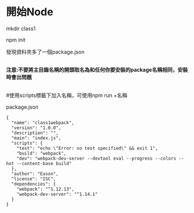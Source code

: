 # 開始Node

mkdir class1

npm init

發現資料夾多了一個package.json


## 

**注意:不要將主目錄名稱的開頭取名為和任何你要安裝的package名稱相同，安裝時會出問題**

## 


#使用scripts標籤下加入名稱，可使用npm run +名稱

package.json
```
{
  "name": "class1webpack",
  "version": "1.0.0",
  "description": "",
  "main": "index.js",
  "scripts": {
    "test": "echo \"Error: no test specified\" && exit 1",
    "build": "webpack",
    "dev": "webpack-dev-server --devtool eval --progress --colors --hot --content-base build"
  },
  "author": "Eason",
  "license": "ISC",
  "dependencies": {
    "webpack": "^1.12.13",
    "webpack-dev-server": "^1.14.1"
  }
}
```



